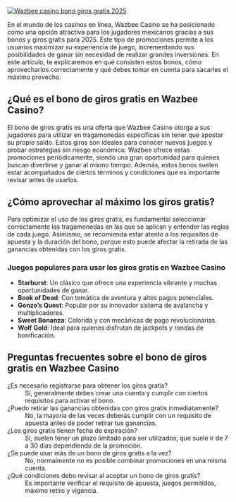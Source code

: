 [![Wazbee casino bono giros gratis 2025](https://123-caf.pages.dev/gitsignup.png)](https://vrmoo.ru/Bt82HjjY)

<p>En el mundo de los casinos en línea, Wazbee Casino se ha posicionado como una opción atractiva para los jugadores mexicanos gracias a sus bonos y giros gratis para 2025. Este tipo de promociones permite a los usuarios maximizar su experiencia de juego, incrementando sus posibilidades de ganar sin necesidad de realizar grandes inversiones. En este artículo, te explicaremos en qué consisten estos bonos, cómo aprovecharlos correctamente y qué debes tomar en cuenta para sacarles el máximo provecho.</p>  <h2>¿Qué es el bono de giros gratis en Wazbee Casino?</h2> <p>El bono de giros gratis es una oferta que Wazbee Casino otorga a sus jugadores para utilizar en tragamonedas específicas sin tener que apostar su propio saldo. Estos giros son ideales para conocer nuevos juegos y probar estrategias sin riesgo económico. Wazbee ofrece estas promociones periódicamente, siendo una gran oportunidad para quienes buscan divertirse y ganar al mismo tiempo. Además, estos bonos suelen estar acompañados de ciertos términos y condiciones que es importante revisar antes de usarlos.</p>  <h2>¿Cómo aprovechar al máximo los giros gratis?</h2> <p>Para optimizar el uso de los giros gratis, es fundamental seleccionar correctamente las tragamonedas en las que se aplican y entender las reglas de cada juego. Asimismo, se recomienda estar atento a los requisitos de apuesta y la duración del bono, porque esto puede afectar la retirada de las ganancias obtenidas con los giros gratis.</p>  <h3>Juegos populares para usar los giros gratis en Wazbee Casino</h3> <ul>   <li><strong>Starburst</strong>: Un clásico que ofrece una experiencia vibrante y muchas oportunidades de ganar.</li>   <li><strong>Book of Dead</strong>: Con temática de aventura y altos pagos potenciales.</li>   <li><strong>Gonzo’s Quest</strong>: Popular por su innovador sistema de avalancha y multiplicadores.</li>   <li><strong>Sweet Bonanza</strong>: Colorida y con mecánicas de pago revolucionarias.</li>   <li><strong>Wolf Gold</strong>: Ideal para quienes disfrutan de jackpots y rondas de bonificación.</li> </ul>  <h2>Preguntas frecuentes sobre el bono de giros gratis en Wazbee Casino</h2> <dl>   <dt>¿Es necesario registrarse para obtener los giros gratis?</dt>   <dd>Sí, generalmente debes crear una cuenta y cumplir con ciertos requisitos para activar el bono.</dd>    <dt>¿Puedo retirar las ganancias obtenidas con giros gratis inmediatamente?</dt>   <dd>No, la mayoría de las veces deberás cumplir con un requisito de apuesta antes de poder retirar tus ganancias.</dd>      <dt>¿Los giros gratis tienen fecha de expiración?</dt>   <dd>Sí, suelen tener un plazo limitado para ser utilizados, que suele ir de 7 a 30 días dependiendo de la promoción.</dd>      <dt>¿Se puede usar más de un bono de giros gratis a la vez?</dt>   <dd>No, normalmente no es posible combinar promociones en una misma cuenta.</dd>    <dt>¿Qué condiciones debo revisar al aceptar un bono de giros gratis?</dt>   <dd>Es importante verificar el requisito de apuesta, juegos permitidos, máximo retiro y vigencia.</dd> </dl>